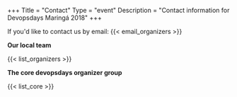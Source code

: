 +++
Title = "Contact"
Type = "event"
Description = "Contact information for Devopsdays Maringá 2018"
+++

If you'd like to contact us by email: {{< email_organizers >}}

**Our local team**

{{< list_organizers >}}

**The core devopsdays organizer group**

{{< list_core >}}
